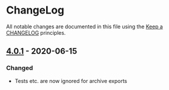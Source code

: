 # ChangeLog

All notable changes are documented in this file using the [Keep a CHANGELOG](https://keepachangelog.com/) principles.

## [4.0.1] - 2020-06-15

### Changed

* Tests etc. are now ignored for archive exports

[4.0.1]: https://github.com/sebastianbergmann/recursion-context/compare/4.0.0...4.0.1
